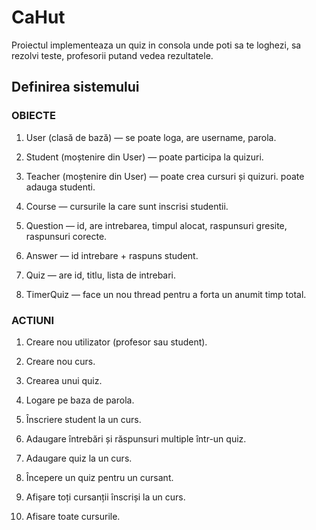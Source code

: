# CaHut

Proiectul implementeaza un quiz in consola unde poti sa te loghezi, sa rezolvi teste, profesorii putand vedea rezultatele.

## Definirea sistemului

### OBIECTE

1. User (clasă de bază) — se poate loga, are username, parola.

1. Student (moștenire din User) — poate participa la quizuri.

1. Teacher (moștenire din User) — poate crea cursuri și quizuri. poate adauga studenti.

1. Course — cursurile la care sunt inscrisi studentii.

1. Question — id, are intrebarea, timpul alocat, raspunsuri gresite, raspunsuri corecte.

1. Answer — id intrebare + raspuns student.

1. Quiz — are id, titlu, lista de intrebari.

1. TimerQuiz — face un nou thread pentru a forta un anumit timp total.

<!-- 1. Score — toate raspunsurile, timpul la fiecare, scorul final.

1. Leaderboard — pentru un quiz, scoruri sortate. -->

### ACTIUNI

1. Creare nou utilizator (profesor sau student).

1. Creare nou curs.

1. Crearea unui quiz.

1. Logare pe baza de parola.

1. Înscriere student la un curs.

1. Adaugare întrebări și răspunsuri multiple într-un quiz.

1. Adaugare quiz la un curs.

1. Începere un quiz pentru un cursant.

1. Afișare toți cursanții înscriși la un curs.

1. Afisare toate cursurile.

<!-- 1. Afișare scoruri obținute de un cursant la quizurile susținute.

1. Afișare leaderboard pentru un quiz. -->



